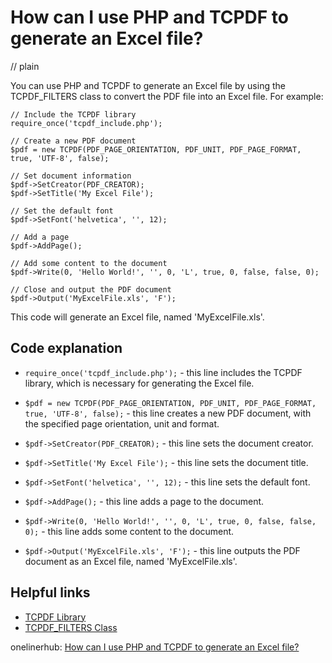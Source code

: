 # How can I use PHP and TCPDF to generate an Excel file?
// plain

You can use PHP and TCPDF to generate an Excel file by using the TCPDF_FILTERS class to convert the PDF file into an Excel file. For example:

```
// Include the TCPDF library
require_once('tcpdf_include.php');

// Create a new PDF document
$pdf = new TCPDF(PDF_PAGE_ORIENTATION, PDF_UNIT, PDF_PAGE_FORMAT, true, 'UTF-8', false);

// Set document information
$pdf->SetCreator(PDF_CREATOR);
$pdf->SetTitle('My Excel File');

// Set the default font
$pdf->SetFont('helvetica', '', 12);

// Add a page
$pdf->AddPage();

// Add some content to the document
$pdf->Write(0, 'Hello World!', '', 0, 'L', true, 0, false, false, 0);

// Close and output the PDF document
$pdf->Output('MyExcelFile.xls', 'F');
```

This code will generate an Excel file, named 'MyExcelFile.xls'.

## Code explanation


- `require_once('tcpdf_include.php');` - this line includes the TCPDF library, which is necessary for generating the Excel file.

- `$pdf = new TCPDF(PDF_PAGE_ORIENTATION, PDF_UNIT, PDF_PAGE_FORMAT, true, 'UTF-8', false);` - this line creates a new PDF document, with the specified page orientation, unit and format.

- `$pdf->SetCreator(PDF_CREATOR);` - this line sets the document creator.

- `$pdf->SetTitle('My Excel File');` - this line sets the document title.

- `$pdf->SetFont('helvetica', '', 12);` - this line sets the default font.

- `$pdf->AddPage();` - this line adds a page to the document.

- `$pdf->Write(0, 'Hello World!', '', 0, 'L', true, 0, false, false, 0);` - this line adds some content to the document.

- `$pdf->Output('MyExcelFile.xls', 'F');` - this line outputs the PDF document as an Excel file, named 'MyExcelFile.xls'.

## Helpful links

- [TCPDF Library](https://tcpdf.org/)
- [TCPDF_FILTERS Class](https://tcpdf.org/docs/class-TCPDF_FILTERS.html)

onelinerhub: [How can I use PHP and TCPDF to generate an Excel file?](https://onelinerhub.com/php-tcpdf/how-can-i-use-php-and-tcpdf-to-generate-an-excel-file)